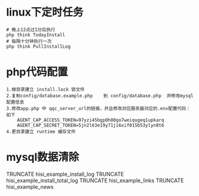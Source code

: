 
# linux下定时任务
    # 晚上12点过1分后执行
    php think TodayInstall
    # 每隔十分钟执行一次
    php think PullInstallLog
    
# php代码配置
    1.根目录建立 install.lock 锁文件
    2.复制config/database.example.php    到 config/database.php  并修改mysql配置信息
    3.修改app.php 中 qqc_server_url的链接，并且修改对应服务器对应的.env配置代码：如下
        AGENT_CAP_ACCESS_TOKEN=97yzi45bgp0h80go7weiqugeq1upkarq
        AGENT_CAP_SECRET_TOKEN=5jn2l63e19y71ji6xif015b53ylyn8t6
    4.更目录建立 runtime 缓存文件   
        
# mysql数据清除
  TRUNCATE hisi_example_install_log
  TRUNCATE hisi_example_install_total_log
  TRUNCATE hisi_example_links
  TRUNCATE hisi_example_news